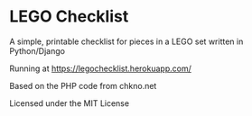 # LEGO Checklist

A simple, printable checklist for pieces in a LEGO set written in Python/Django

Running at https://legochecklist.herokuapp.com/

Based on the PHP code from chkno.net

Licensed under the MIT License

